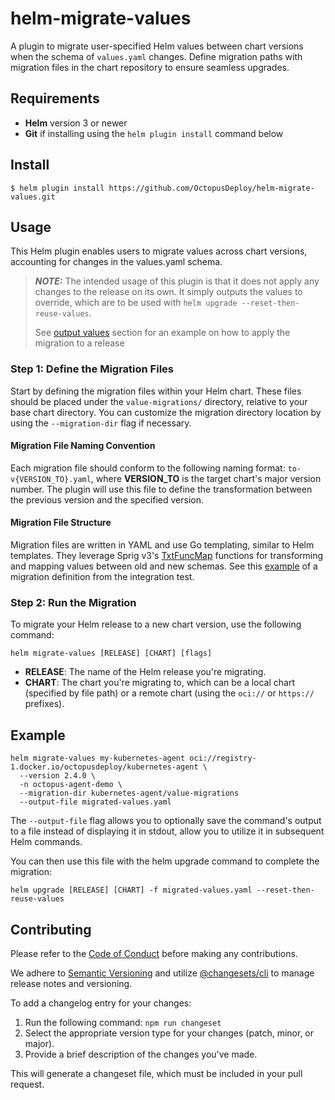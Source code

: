 # helm-migrate-values

A plugin to migrate user-specified Helm values between chart versions when the schema of `values.yaml` changes. Define migration paths with migration files in the chart repository to ensure seamless upgrades.
## Requirements

- **Helm** version 3 or newer
- **Git** if installing using the `helm plugin install` command below

## Install

```
$ helm plugin install https://github.com/OctopusDeploy/helm-migrate-values.git
```

## Usage

This Helm plugin enables users to migrate values across chart versions, accounting for changes in the values.yaml schema.

> **_NOTE:_** The intended usage of this plugin is that it does not apply any changes to the release on its own. It simply outputs the values to override, which are to be used with `helm upgrade --reset-then-reuse-values`.
> 
> See [output values](#optional-output-the-migration-to-a-file) section for an example on how to apply the migration to a release 

### Step 1: Define the Migration Files
Start by defining the migration files within your Helm chart. These files should be placed under the `value-migrations/` directory, relative to your base chart directory. You can customize the migration directory location by using the `--migration-dir` flag if necessary.

#### Migration File Naming Convention
Each migration file should conform to the following naming format:
`to-v{VERSION_TO}.yaml`, where **VERSION_TO** is the target chart's major version number. The plugin will use this file to define the transformation between the previous version and the specified version.

#### Migration File Structure
Migration files are written in YAML and use Go templating, similar to Helm templates. They leverage Sprig v3's [TxtFuncMap](https://github.com/Masterminds/sprig/blob/fc7fc0d6a0377bca7049c4a99e80b85f222d8caf/functions.go#L49) functions for transforming and mapping values between old and new schemas. See this [example](pkg/test-charts/v2/value-migrations/to-v2.yaml) of a migration definition from the integration test.

### Step 2: Run the Migration
To migrate your Helm release to a new chart version, use the following command:
```
helm migrate-values [RELEASE] [CHART] [flags]
```

- **RELEASE**: The name of the Helm release you're migrating.
- **CHART**: The chart you're migrating to, which can be a local chart (specified by file path) or a remote chart (using the `oci://` or `https://` prefixes).

## Example
```
helm migrate-values my-kubernetes-agent oci://registry-1.docker.io/octopusdeploy/kubernetes-agent \
  --version 2.4.0 \
  -n octopus-agent-demo \
  --migration-dir kubernetes-agent/value-migrations
  --output-file migrated-values.yaml
```

The `--output-file` flag allows you to optionally save the command's output to a file instead of displaying it in stdout, allow you to utilize it in subsequent Helm commands. 

You can then use this file with the helm upgrade command to complete the migration:

```
helm upgrade [RELEASE] [CHART] -f migrated-values.yaml --reset-then-reuse-values
```

## Contributing

Please refer to the [Code of Conduct](CODE_OF_CONDUCT.md) before making any contributions.

We adhere to [Semantic Versioning](https://semver.org/) and utilize [@changesets/cli](https://github.com/changesets/changesets) to manage release notes and versioning.

To add a changelog entry for your changes:

1. Run the following command: `npm run changeset`
2. Select the appropriate version type for your changes (patch, minor, or major).
3. Provide a brief description of the changes you've made.

This will generate a changeset file, which must be included in your pull request.
